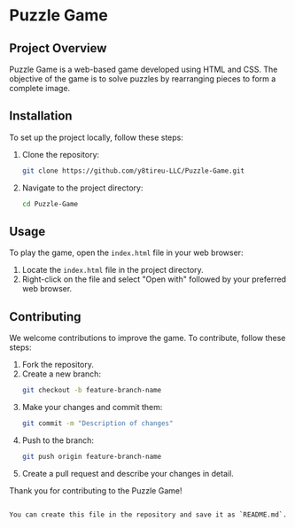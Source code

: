 # Puzzle Game

## Project Overview
Puzzle Game is a web-based game developed using HTML and CSS. The objective of the game is to solve puzzles by rearranging pieces to form a complete image.

## Installation
To set up the project locally, follow these steps:
1. Clone the repository:
   ```bash
   git clone https://github.com/y8tireu-LLC/Puzzle-Game.git
   ```
2. Navigate to the project directory:
   ```bash
   cd Puzzle-Game
   ```

## Usage
To play the game, open the `index.html` file in your web browser:
1. Locate the `index.html` file in the project directory.
2. Right-click on the file and select "Open with" followed by your preferred web browser.

## Contributing
We welcome contributions to improve the game. To contribute, follow these steps:
1. Fork the repository.
2. Create a new branch:
   ```bash
   git checkout -b feature-branch-name
   ```
3. Make your changes and commit them:
   ```bash
   git commit -m "Description of changes"
   ```
4. Push to the branch:
   ```bash
   git push origin feature-branch-name
   ```
5. Create a pull request and describe your changes in detail.

Thank you for contributing to the Puzzle Game!
```

You can create this file in the repository and save it as `README.md`.
